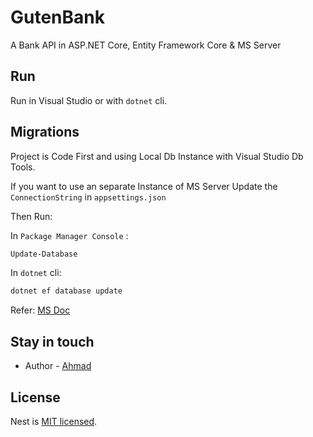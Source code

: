 # GutenBank

A Bank API in ASP.NET Core, Entity Framework Core & MS Server

## Run

Run in Visual Studio or with `dotnet` cli.

## Migrations

Project is Code First and using Local Db Instance with Visual Studio Db Tools.

If you want to use an separate Instance of MS Server Update the `ConnectionString` in `appsettings.json`

Then Run:

In `Package Manager Console` :

```bash
Update-Database
```

In `dotnet` cli:

```bash
dotnet ef database update
```

Refer: [MS Doc](https://docs.microsoft.com/en-us/ef/core/managing-schemas/migrations/?tabs=dotnet-core-cli)

## Stay in touch

-   Author - [Ahmad](http://shafiqahmad.com)

## License

Nest is [MIT licensed](LICENSE).
